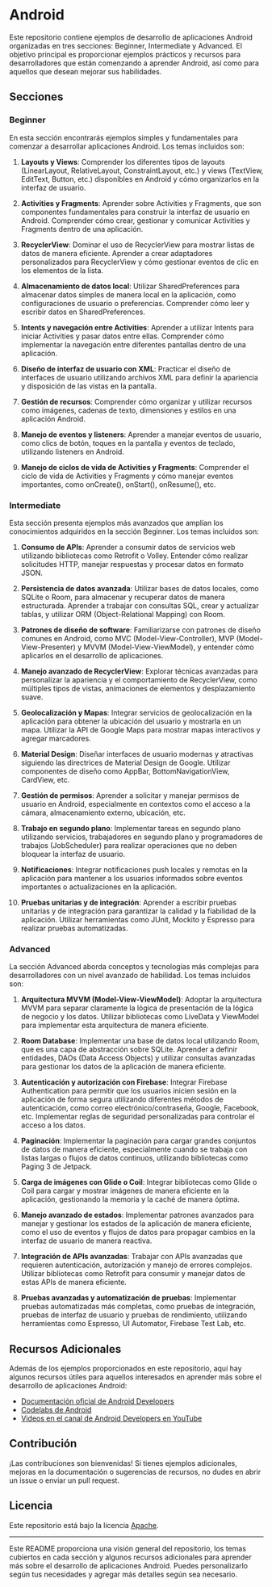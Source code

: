 # Android

Este repositorio contiene ejemplos de desarrollo de aplicaciones Android organizadas en tres secciones: Beginner, Intermediate y Advanced. El objetivo principal es proporcionar ejemplos prácticos y recursos para desarrolladores que están comenzando a aprender Android, así como para aquellos que desean mejorar sus habilidades.

## Secciones

### Beginner

En esta sección encontrarás ejemplos simples y fundamentales para comenzar a desarrollar aplicaciones Android. Los temas incluidos son:

1. **Layouts y Views**: Comprender los diferentes tipos de layouts (LinearLayout, RelativeLayout, ConstraintLayout, etc.) y views (TextView, EditText, Button, etc.) disponibles en Android y cómo organizarlos en la interfaz de usuario.

2. **Activities y Fragments**: Aprender sobre Activities y Fragments, que son componentes fundamentales para construir la interfaz de usuario en Android. Comprender cómo crear, gestionar y comunicar Activities y Fragments dentro de una aplicación.

3. **RecyclerView**: Dominar el uso de RecyclerView para mostrar listas de datos de manera eficiente. Aprender a crear adaptadores personalizados para RecyclerView y cómo gestionar eventos de clic en los elementos de la lista.

4. **Almacenamiento de datos local**: Utilizar SharedPreferences para almacenar datos simples de manera local en la aplicación, como configuraciones de usuario o preferencias. Comprender cómo leer y escribir datos en SharedPreferences.

5. **Intents y navegación entre Activities**: Aprender a utilizar Intents para iniciar Activities y pasar datos entre ellas. Comprender cómo implementar la navegación entre diferentes pantallas dentro de una aplicación.

6. **Diseño de interfaz de usuario con XML**: Practicar el diseño de interfaces de usuario utilizando archivos XML para definir la apariencia y disposición de las vistas en la pantalla.

7. **Gestión de recursos**: Comprender cómo organizar y utilizar recursos como imágenes, cadenas de texto, dimensiones y estilos en una aplicación Android.

8. **Manejo de eventos y listeners**: Aprender a manejar eventos de usuario, como clics de botón, toques en la pantalla y eventos de teclado, utilizando listeners en Android.

9. **Manejo de ciclos de vida de Activities y Fragments**: Comprender el ciclo de vida de Activities y Fragments y cómo manejar eventos importantes, como onCreate(), onStart(), onResume(), etc.


### Intermediate

Esta sección presenta ejemplos más avanzados que amplían los conocimientos adquiridos en la sección Beginner. Los temas incluidos son:


1. **Consumo de APIs**: Aprender a consumir datos de servicios web utilizando bibliotecas como Retrofit o Volley. Entender cómo realizar solicitudes HTTP, manejar respuestas y procesar datos en formato JSON.

2. **Persistencia de datos avanzada**: Utilizar bases de datos locales, como SQLite o Room, para almacenar y recuperar datos de manera estructurada. Aprender a trabajar con consultas SQL, crear y actualizar tablas, y utilizar ORM (Object-Relational Mapping) con Room.

3. **Patrones de diseño de software**: Familiarizarse con patrones de diseño comunes en Android, como MVC (Model-View-Controller), MVP (Model-View-Presenter) y MVVM (Model-View-ViewModel), y entender cómo aplicarlos en el desarrollo de aplicaciones.

4. **Manejo avanzado de RecyclerView**: Explorar técnicas avanzadas para personalizar la apariencia y el comportamiento de RecyclerView, como múltiples tipos de vistas, animaciones de elementos y desplazamiento suave.

5. **Geolocalización y Mapas**: Integrar servicios de geolocalización en la aplicación para obtener la ubicación del usuario y mostrarla en un mapa. Utilizar la API de Google Maps para mostrar mapas interactivos y agregar marcadores.

6. **Material Design**: Diseñar interfaces de usuario modernas y atractivas siguiendo las directrices de Material Design de Google. Utilizar componentes de diseño como AppBar, BottomNavigationView, CardView, etc.

7. **Gestión de permisos**: Aprender a solicitar y manejar permisos de usuario en Android, especialmente en contextos como el acceso a la cámara, almacenamiento externo, ubicación, etc.

8. **Trabajo en segundo plano**: Implementar tareas en segundo plano utilizando servicios, trabajadores en segundo plano y programadores de trabajos (JobScheduler) para realizar operaciones que no deben bloquear la interfaz de usuario.

9. **Notificaciones**: Integrar notificaciones push locales y remotas en la aplicación para mantener a los usuarios informados sobre eventos importantes o actualizaciones en la aplicación.

10. **Pruebas unitarias y de integración**: Aprender a escribir pruebas unitarias y de integración para garantizar la calidad y la fiabilidad de la aplicación. Utilizar herramientas como JUnit, Mockito y Espresso para realizar pruebas automatizadas.

### Advanced

La sección Advanced aborda conceptos y tecnologías más complejas para desarrolladores con un nivel avanzado de habilidad. Los temas incluidos son:

1. **Arquitectura MVVM (Model-View-ViewModel)**: Adoptar la arquitectura MVVM para separar claramente la lógica de presentación de la lógica de negocio y los datos. Utilizar bibliotecas como LiveData y ViewModel para implementar esta arquitectura de manera eficiente.


2. **Room Database**: Implementar una base de datos local utilizando Room, que es una capa de abstracción sobre SQLite. Aprender a definir entidades, DAOs (Data Access Objects) y utilizar consultas avanzadas para gestionar los datos de la aplicación de manera eficiente.

3. **Autenticación y autorización con Firebase**: Integrar Firebase Authentication para permitir que los usuarios inicien sesión en la aplicación de forma segura utilizando diferentes métodos de autenticación, como correo electrónico/contraseña, Google, Facebook, etc. Implementar reglas de seguridad personalizadas para controlar el acceso a los datos.


4. **Paginación**: Implementar la paginación para cargar grandes conjuntos de datos de manera eficiente, especialmente cuando se trabaja con listas largas o flujos de datos continuos, utilizando bibliotecas como Paging 3 de Jetpack.

5. **Carga de imágenes con Glide o Coil**: Integrar bibliotecas como Glide o Coil para cargar y mostrar imágenes de manera eficiente en la aplicación, gestionando la memoria y la caché de manera óptima.

6. **Manejo avanzado de estados**: Implementar patrones avanzados para manejar y gestionar los estados de la aplicación de manera eficiente, como el uso de eventos y flujos de datos para propagar cambios en la interfaz de usuario de manera reactiva.

7. **Integración de APIs avanzadas**: Trabajar con APIs avanzadas que requieren autenticación, autorización y manejo de errores complejos. Utilizar bibliotecas como Retrofit para consumir y manejar datos de estas APIs de manera eficiente.

8.  **Pruebas avanzadas y automatización de pruebas**: Implementar pruebas automatizadas más completas, como pruebas de integración, pruebas de interfaz de usuario y pruebas de rendimiento, utilizando herramientas como Espresso, UI Automator, Firebase Test Lab, etc.

## Recursos Adicionales

Además de los ejemplos proporcionados en este repositorio, aquí hay algunos recursos útiles para aquellos interesados en aprender más sobre el desarrollo de aplicaciones Android:

- [Documentación oficial de Android Developers](https://developer.android.com/docs)
- [Codelabs de Android](https://developer.android.com/courses)
- [Videos en el canal de Android Developers en YouTube](https://www.youtube.com/user/androiddevelopers)

## Contribución

¡Las contribuciones son bienvenidas! Si tienes ejemplos adicionales, mejoras en la documentación o sugerencias de recursos, no dudes en abrir un issue o enviar un pull request.

## Licencia

Este repositorio está bajo la licencia [Apache](LICENSE).

---

Este README proporciona una visión general del repositorio, los temas cubiertos en cada sección y algunos recursos adicionales para aprender más sobre el desarrollo de aplicaciones Android. Puedes personalizarlo según tus necesidades y agregar más detalles según sea necesario.